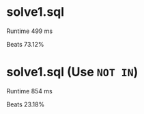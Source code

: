 # solve1.sql

Runtime 499 ms

Beats 73.12%

# solve1.sql (Use `NOT IN`)

Runtime 854 ms

Beats 23.18%
